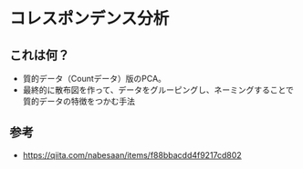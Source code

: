 # コレスポンデンス分析

## これは何？
- 質的データ（Countデータ）版のPCA。
- 最終的に散布図を作って、データをグルーピングし、ネーミングすることで質的データの特徴をつかむ手法

## 参考
- https://qiita.com/nabesaan/items/f88bbacdd4f9217cd802
